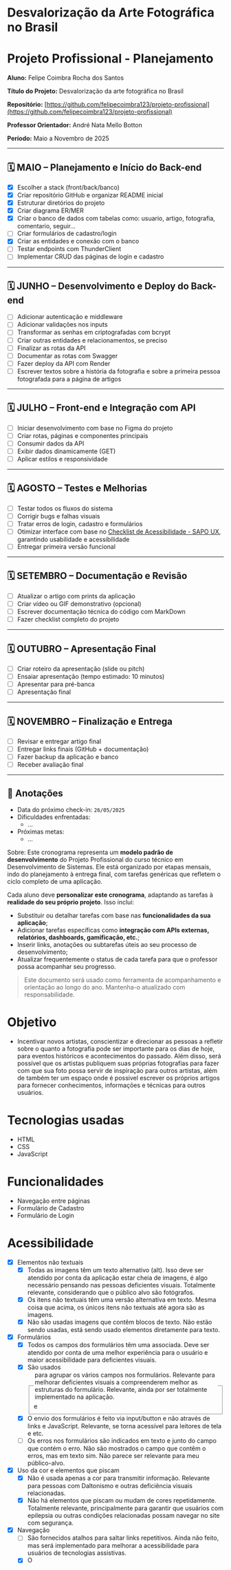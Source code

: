 # Desvalorização da Arte Fotográfica no Brasil

# Projeto Profissional - Planejamento

**Aluno:** Felipe Coimbra Rocha dos Santos

**Título do Projeto:** Desvalorização da arte fotográfica no Brasil

**Repositório:** [https://github.com/felipecoimbra123/projeto-profissional](https://github.com/felipecoimbra123/projeto-profissional)

**Professor Orientador:** André Nata Mello Botton

**Período:** Maio a Novembro de 2025

---

## 🗓️ MAIO – Planejamento e Início do Back-end

- [x]  Escolher a stack (front/back/banco)
- [x]  Criar repositório GitHub e organizar README inicial
- [x]  Estruturar diretórios do projeto
- [x]  Criar diagrama ER/MER
- [x]  Criar o banco de dados com tabelas como: usuario, artigo, fotografia, comentario, seguir…
- [ ]  Criar formulários de cadastro/login
- [x]  Criar as entidades e conexão com o banco
- [ ]  Testar endpoints com ThunderClient
- [ ]  Implementar CRUD das páginas de login e cadastro

---

## 🗓️ JUNHO – Desenvolvimento e Deploy do Back-end

- [ ]  Adicionar autenticação e middleware
- [ ]  Adicionar validações nos inputs
- [ ]  Transformar as senhas em criptografadas com bcrypt
- [ ]  Criar outras entidades e relacionamentos, se preciso
- [ ]  Finalizar as rotas da API
- [ ]  Documentar as rotas com Swagger
- [ ]  Fazer deploy da API com Render
- [ ]  Escrever textos sobre a história da fotografia e sobre a primeira pessoa fotografada para a página de artigos

---

## 🗓️ JULHO – Front-end e Integração com API

- [ ]  Iniciar desenvolvimento com base no Figma do projeto
- [ ]  Criar rotas, páginas e componentes principais
- [ ]  Consumir dados da API
- [ ]  Exibir dados dinamicamente (GET)
- [ ]  Aplicar estilos e responsividade

---

## 🗓️ AGOSTO – Testes e Melhorias

- [ ]  Testar todos os fluxos do sistema
- [ ]  Corrigir bugs e falhas visuais
- [ ]  Tratar erros de login, cadastro e formulários
- [ ]  Otimizar interface com base no [Checklist de Acessibilidade - SAPO UX](https://ux.sapo.pt/checklists/acessibilidade/), garantindo usabilidade e acessibilidade
- [ ]  Entregar primeira versão funcional

---

## 🗓️ SETEMBRO – Documentação e Revisão

- [ ]  Atualizar o artigo com prints da aplicação
- [ ]  Criar vídeo ou GIF demonstrativo (opcional)
- [ ]  Escrever documentação técnica do código com MarkDown
- [ ]  Fazer checklist completo do projeto

---

## 🗓️ OUTUBRO – Apresentação Final

- [ ]  Criar roteiro da apresentação (slide ou pitch)
- [ ]  Ensaiar apresentação (tempo estimado: 10 minutos)
- [ ]  Apresentar para pré-banca
- [ ]  Apresentação final

---

## 🗓️ NOVEMBRO – Finalização e Entrega

- [ ]  Revisar e entregar artigo final
- [ ]  Entregar links finais (GitHub + documentação)
- [ ]  Fazer backup da aplicação e banco
- [ ]  Receber avaliação final

---

## 📌 Anotações

- Data do próximo check-in: `26/05/2025`
- Dificuldades enfrentadas:
    - …
- Próximas metas:
    - …

Sobre:
Este cronograma representa um **modelo padrão de desenvolvimento** do Projeto Profissional do curso técnico em Desenvolvimento de Sistemas. Ele está organizado por etapas mensais, indo do planejamento à entrega final, com tarefas genéricas que refletem o ciclo completo de uma aplicação.

Cada aluno deve **personalizar este cronograma**, adaptando as tarefas à **realidade do seu próprio projeto**. Isso inclui:

- Substituir ou detalhar tarefas com base nas **funcionalidades da sua aplicação**;
- Adicionar tarefas específicas como **integração com APIs externas, relatórios, dashboards, gamificação, etc.**;
- Inserir links, anotações ou subtarefas úteis ao seu processo de desenvolvimento;
- Atualizar frequentemente o status de cada tarefa para que o professor possa acompanhar seu progresso.

> Este documento será usado como ferramenta de acompanhamento e orientação ao longo do ano. Mantenha-o atualizado com responsabilidade.
>

# Objetivo
* Incentivar novos artistas, conscientizar e direcionar as pessoas a refletir sobre o quanto a fotografia pode ser importante para os dias de hoje, para eventos históricos e acontecimentos do passado. Além disso, será possível que os artistas publiquem suas próprias fotografias para fazer com que sua foto possa servir de inspiração para outros artistas, além de também ter um espaço onde é possivel escrever os próprios artigos para fornecer conhecimentos, informações e técnicas para outros usuários.

# Tecnologias usadas
* HTML
* CSS
* JavaScript

# Funcionalidades
* Navegação entre páginas
* Formulário de Cadastro
* Formulário de Login

# Acessibilidade
- [x] Elementos não textuais
    - [x] Todas as imagens têm um texto alternativo (alt). Isso deve ser atendido por conta da aplicação estar cheia de imagens, é algo necessário pensando nas pessoas deficientes visuais. Totalmente relevante, considerando que o público alvo são fotógrafos.
    - [x] Os itens não textuais têm uma versão alternativa em texto. Mesma coisa que acima, os únicos itens não textuais até agora são as imagens.
    - [x] Não são usadas imagens que contêm blocos de texto. Não estão sendo usadas, está sendo usado elementos diretamente para texto.
- [x] Formulários
    - [x] Todos os campos dos formulários têm uma <label> associada. Deve ser atendido por conta de uma melhor experiência para o usuário e maior acessibilidade para deficientes visuais.
    - [x] São usados <fieldset> e <legend> para agrupar os vários campos nos formulários. Relevante para melhorar deficientes visuais a compreenderem melhor as estruturas do formulário. Relevante, ainda por ser totalmente implementado na aplicação.
    - [x] O envio dos formulários é feito via input/button e não através de links e JavaScript. Relevante, se torna acessível para leitores de tela e etc.
    - [ ] Os erros nos formulários são indicados em texto e junto do campo que contém o erro. Não são mostrados o campo que contêm o erros, mas em texto sim. Não parece ser relevante para meu público-alvo.
- [x] Uso da cor e elementos que piscam
    - [x] Não é usada apenas a cor para transmitir informação. Relevante para pessoas com Daltonismo e outras deficiência visuais relacionadas.
    - [x] Não há elementos que piscam ou mudam de cores repetidamente. Totalmente relevante, principalmente para garantir que usuários com epilepsia ou outras condições relacionadas possam navegar no site com segurança.
- [x] Navegação
    - [ ] São fornecidos atalhos para saltar links repetitivos. Ainda não feito, mas será implementado para melhorar a acessibilidade para usuários de tecnologias assistivas.
    - [x] O <title> das páginas é claro, direto e percetível e está intimamente relacionado com o conteúdo da mesma. Totalmente relevante para pessoas com leitores de telas ou etc entenderem mais facilmente o conteúdo de cada página.
    - [x] O site é navegável usando apenas o teclado. Útil para que usuários com deficiências motoras ou visual consigam utilizar o site da melhor forma.
- [x] Semântica e Legibilidade
    - [x] O conteúdo está estruturado de forma semântica. Relevante para acessibilidade de tecnologias assistivas e boas práticas web.
    - [x] O idioma da página está indicado no HTML. Relevante para informar o idioma que a aplicação utiliza para o navegador, facilitando a troca de idiomas na interface.
    - [x] As tabelas têm headings <th> definidos. Não relevantes para o meu público-alvo e aplicação, pois não estão sendo utilizadas tabelas.
    - [x] O site funciona com as imagens desativadas. Relevante para velocidade de carregamento da interface e para pessoas com deficiências visuais que utilizam leitores de tela.
    - [x] O site é legível e navegável com o CSS desativado. Relevante para garantir que o site seja utilizável sem estilização e também melhorar a usabilidade, pois às vezes alguns navegadores não carregam totalmente o CSS.
    - [x] O site é legível aumentando o texto 2 vezes. Relevante para pessoas com deficiências visuais e para que imagens e outros elementos fiquem mais legíveis.
